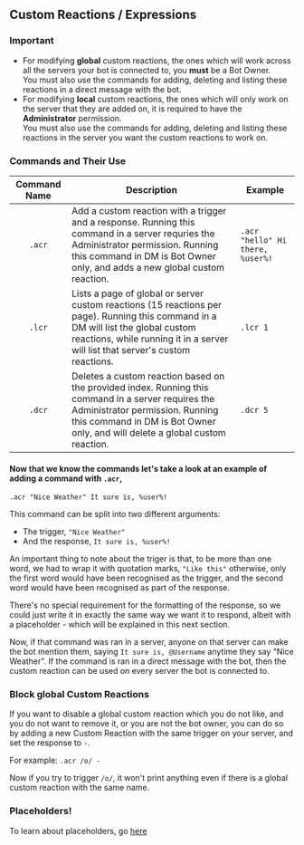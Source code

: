 ## Custom Reactions / Expressions

### Important

- For modifying **global** custom reactions, the ones which will work across all the servers your bot is connected to, you **must** be a Bot Owner.  
  You must also use the commands for adding, deleting and listing these reactions in a direct message with the bot.
- For modifying **local** custom reactions, the ones which will only work on the server that they are added on, it is required to have the **Administrator** permission.  
  You must also use the commands for adding, deleting and listing these reactions in the server you want the custom reactions to work on.

### Commands and Their Use

| Command Name | Description                                                                                                                                                                                                                                                                                | Example                          |
| :----------: | ------------------------------------------------------------------------------------------------------------------------------------------------------------------------------------------------------------------------------------------------------------------------------------------ | -------------------------------- |
|    `.acr`    | Add a custom reaction with a trigger and a response. Running this command in a server requries the Administrator permission. Running this command in DM is Bot Owner only, and adds a new global custom reaction. | `.acr "hello" Hi there, %user%!` |
|    `.lcr`    | Lists a page of global or server custom reactions (15 reactions per page). Running this command in a DM will list the global custom reactions, while running it in a server will list that server's custom reactions.                                                                      | `.lcr 1`                         |
|    `.dcr`    | Deletes a custom reaction based on the provided index. Running this command in a server requires the Administrator permission. Running this command in DM is Bot Owner only, and will delete a global custom reaction.                                                                     | `.dcr 5`                         |

#### Now that we know the commands let's take a look at an example of adding a command with `.acr`,

`.acr "Nice Weather" It sure is, %user%!`

This command can be split into two different arguments:

- The trigger, `"Nice Weather"`
- And the response, `It sure is, %user%!`

An important thing to note about the triger is that, to be more than one word, we had to wrap it with quotation marks, `"Like this"` otherwise, only the first word would have been recognised as the trigger, and the second word would have been recognised as part of the response.

There's no special requirement for the formatting of the response, so we could just write it in exactly the same way we want it to respond, albeit with a placeholder - which will be explained in this next section.

Now, if that command was ran in a server, anyone on that server can make the bot mention them, saying `It sure is, @Username` anytime they say "Nice Weather". If the command is ran in a direct message with the bot, then the custom reaction can be used on every server the bot is connected to.

### Block global Custom Reactions

If you want to disable a global custom reaction which you do not like, and you do not want to remove it, or you are not the bot owner, you can do so by adding a new Custom Reaction with the same trigger on your server, and set the response to `-`.

For example:
`.acr /o/ -`

Now if you try to trigger `/o/`, it won't print anything even if there is a global custom reaction with the same name.

### Placeholders!

To learn about placeholders, go [here](placeholders.md)
